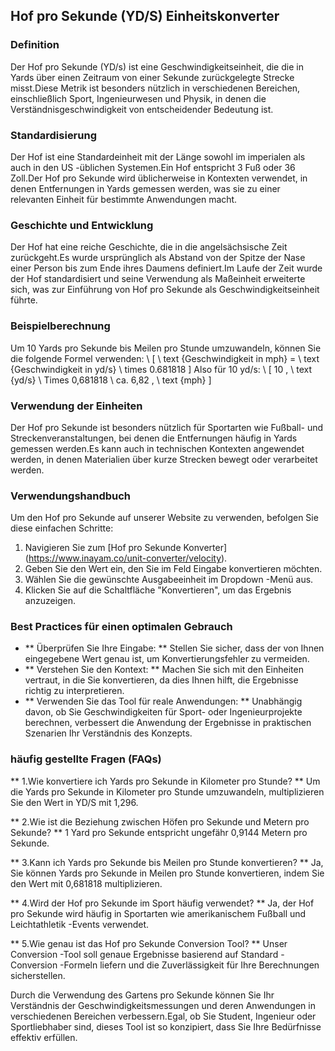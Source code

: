 ## Hof pro Sekunde (YD/S) Einheitskonverter

### Definition
Der Hof pro Sekunde (YD/s) ist eine Geschwindigkeitseinheit, die die in Yards über einen Zeitraum von einer Sekunde zurückgelegte Strecke misst.Diese Metrik ist besonders nützlich in verschiedenen Bereichen, einschließlich Sport, Ingenieurwesen und Physik, in denen die Verständnisgeschwindigkeit von entscheidender Bedeutung ist.

### Standardisierung
Der Hof ist eine Standardeinheit mit der Länge sowohl im imperialen als auch in den US -üblichen Systemen.Ein Hof entspricht 3 Fuß oder 36 Zoll.Der Hof pro Sekunde wird üblicherweise in Kontexten verwendet, in denen Entfernungen in Yards gemessen werden, was sie zu einer relevanten Einheit für bestimmte Anwendungen macht.

### Geschichte und Entwicklung
Der Hof hat eine reiche Geschichte, die in die angelsächsische Zeit zurückgeht.Es wurde ursprünglich als Abstand von der Spitze der Nase einer Person bis zum Ende ihres Daumens definiert.Im Laufe der Zeit wurde der Hof standardisiert und seine Verwendung als Maßeinheit erweiterte sich, was zur Einführung von Hof pro Sekunde als Geschwindigkeitseinheit führte.

### Beispielberechnung
Um 10 Yards pro Sekunde bis Meilen pro Stunde umzuwandeln, können Sie die folgende Formel verwenden:
\ [
\ text {Geschwindigkeit in mph} = \ text {Geschwindigkeit in yd/s} \ times 0.681818
\]
Also für 10 yd/s:
\ [
10 \, \ text {yd/s} \ Times 0,681818 \ ca. 6,82 \, \ text {mph}
\]

### Verwendung der Einheiten
Der Hof pro Sekunde ist besonders nützlich für Sportarten wie Fußball- und Streckenveranstaltungen, bei denen die Entfernungen häufig in Yards gemessen werden.Es kann auch in technischen Kontexten angewendet werden, in denen Materialien über kurze Strecken bewegt oder verarbeitet werden.

### Verwendungshandbuch
Um den Hof pro Sekunde auf unserer Website zu verwenden, befolgen Sie diese einfachen Schritte:
1. Navigieren Sie zum [Hof pro Sekunde Konverter] (https://www.inayam.co/unit-converter/velocity).
2. Geben Sie den Wert ein, den Sie im Feld Eingabe konvertieren möchten.
3. Wählen Sie die gewünschte Ausgabeeinheit im Dropdown -Menü aus.
4. Klicken Sie auf die Schaltfläche "Konvertieren", um das Ergebnis anzuzeigen.

### Best Practices für einen optimalen Gebrauch
- ** Überprüfen Sie Ihre Eingabe: ** Stellen Sie sicher, dass der von Ihnen eingegebene Wert genau ist, um Konvertierungsfehler zu vermeiden.
- ** Verstehen Sie den Kontext: ** Machen Sie sich mit den Einheiten vertraut, in die Sie konvertieren, da dies Ihnen hilft, die Ergebnisse richtig zu interpretieren.
- ** Verwenden Sie das Tool für reale Anwendungen: ** Unabhängig davon, ob Sie Geschwindigkeiten für Sport- oder Ingenieurprojekte berechnen, verbessert die Anwendung der Ergebnisse in praktischen Szenarien Ihr Verständnis des Konzepts.

### häufig gestellte Fragen (FAQs)

** 1.Wie konvertiere ich Yards pro Sekunde in Kilometer pro Stunde? **
Um die Yards pro Sekunde in Kilometer pro Stunde umzuwandeln, multiplizieren Sie den Wert in YD/S mit 1,296.

** 2.Wie ist die Beziehung zwischen Höfen pro Sekunde und Metern pro Sekunde? **
1 Yard pro Sekunde entspricht ungefähr 0,9144 Metern pro Sekunde.

** 3.Kann ich Yards pro Sekunde bis Meilen pro Stunde konvertieren? **
Ja, Sie können Yards pro Sekunde in Meilen pro Stunde konvertieren, indem Sie den Wert mit 0,681818 multiplizieren.

** 4.Wird der Hof pro Sekunde im Sport häufig verwendet? **
Ja, der Hof pro Sekunde wird häufig in Sportarten wie amerikanischem Fußball und Leichtathletik -Events verwendet.

** 5.Wie genau ist das Hof pro Sekunde Conversion Tool? **
Unser Conversion -Tool soll genaue Ergebnisse basierend auf Standard -Conversion -Formeln liefern und die Zuverlässigkeit für Ihre Berechnungen sicherstellen.

Durch die Verwendung des Gartens pro Sekunde können Sie Ihr Verständnis der Geschwindigkeitsmessungen und deren Anwendungen in verschiedenen Bereichen verbessern.Egal, ob Sie Student, Ingenieur oder Sportliebhaber sind, dieses Tool ist so konzipiert, dass Sie Ihre Bedürfnisse effektiv erfüllen.